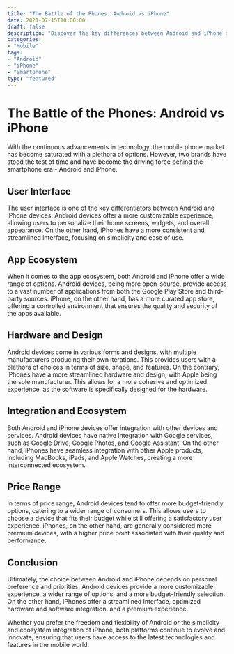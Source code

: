 ```yaml
--- 
title: "The Battle of the Phones: Android vs iPhone"
date: 2021-07-15T10:00:00
draft: false
description: "Discover the key differences between Android and iPhone and find out which one suits you best."
categories: 
- "Mobile"
tags: 
- "Android"
- "iPhone"
- "Smartphone"
type: "featured"
--- 
```


# The Battle of the Phones: Android vs iPhone

With the continuous advancements in technology, the mobile phone market has become saturated with a plethora of options. However, two brands have stood the test of time and have become the driving force behind the smartphone era - Android and iPhone.

## User Interface

The user interface is one of the key differentiators between Android and iPhone devices. Android devices offer a more customizable experience, allowing users to personalize their home screens, widgets, and overall appearance. On the other hand, iPhones have a more consistent and streamlined interface, focusing on simplicity and ease of use.

## App Ecosystem

When it comes to the app ecosystem, both Android and iPhone offer a wide range of options. Android devices, being more open-source, provide access to a vast number of applications from both the Google Play Store and third-party sources. iPhone, on the other hand, has a more curated app store, offering a controlled environment that ensures the quality and security of the apps available.

## Hardware and Design

Android devices come in various forms and designs, with multiple manufacturers producing their own iterations. This provides users with a plethora of choices in terms of size, shape, and features. On the contrary, iPhones have a more streamlined hardware and design, with Apple being the sole manufacturer. This allows for a more cohesive and optimized experience, as the software is specifically designed for the hardware.

## Integration and Ecosystem

Both Android and iPhone devices offer integration with other devices and services. Android devices have native integration with Google services, such as Google Drive, Google Photos, and Google Assistant. On the other hand, iPhones have seamless integration with other Apple products, including MacBooks, iPads, and Apple Watches, creating a more interconnected ecosystem.

## Price Range

In terms of price range, Android devices tend to offer more budget-friendly options, catering to a wider range of consumers. This allows users to choose a device that fits their budget while still offering a satisfactory user experience. iPhones, on the other hand, are generally considered more premium devices, with a higher price point associated with their quality and performance.

## Conclusion

Ultimately, the choice between Android and iPhone depends on personal preference and priorities. Android devices provide a more customizable experience, a wider range of options, and a more budget-friendly selection. On the other hand, iPhones offer a streamlined interface, optimized hardware and software integration, and a premium experience.

Whether you prefer the freedom and flexibility of Android or the simplicity and ecosystem integration of iPhone, both platforms continue to evolve and innovate, ensuring that users have access to the latest technologies and features in the mobile world.
